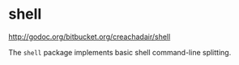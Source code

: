 # shell

http://godoc.org/bitbucket.org/creachadair/shell

The `shell` package implements basic shell command-line splitting.


